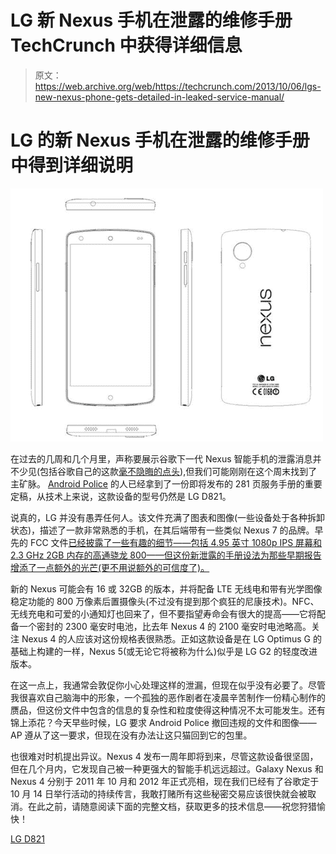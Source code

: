 # LG 新 Nexus 手机在泄露的维修手册 TechCrunch 中获得详细信息

> 原文：<https://web.archive.org/web/https://techcrunch.com/2013/10/06/lgs-new-nexus-phone-gets-detailed-in-leaked-service-manual/>

# LG 的新 Nexus 手机在泄露的维修手册中得到详细说明

![nexus5manual](img/eb9b761ff097578c4b2feab2ac24ba3d.png)

在过去的几周和几个月里，声称要展示谷歌下一代 Nexus 智能手机的泄露消息并不少见(包括谷歌自己的这款[毫不隐晦的点头](https://web.archive.org/web/20221022112228/http://www.theverge.com/2013/9/3/4691652/did-google-just-leak-the-nexus-5-kitkat-video)),但我们可能刚刚在这个周末找到了主矿脉。 [Android Police](https://web.archive.org/web/20221022112228/http://www.androidpolice.com/2013/10/05/purported-service-manual-gives-a-look-at-the-next-nexus-phone-reveals-32gb-storage-8mp-ois-camera-photos-and-more/) 的人已经拿到了一份即将发布的 281 页服务手册的重要定稿，从技术上来说，这款设备的型号仍然是 LG D821。

说真的，LG 并没有愚弄任何人。该文件充满了图表和图像(一些设备处于各种拆卸状态)，描述了一款非常熟悉的手机，在其后端带有一些类似 Nexus 7 的品牌。早先的 FCC 文件[已经披露了一些有趣的细节——包括 4.95 英寸 1080p IPS 屏幕和 2.3 GHz 2GB 内存的高通骁龙 800——但这份新泄露的手册设法为那些早期报告增添了一点额外的光芒(更不用说额外的可信度了)。](https://web.archive.org/web/20221022112228/https://beta.techcrunch.com/2013/09/06/nexus-5-could-get-lte-5-inch-display-and-snapdragon-800-processor-per-fcc-filing-for-new-lg-device/)

新的 Nexus 可能会有 16 或 32GB 的版本，并将配备 LTE 无线电和带有光学图像稳定功能的 800 万像素后置摄像头(不过没有提到那个疯狂的尼康技术)。NFC、无线充电和可爱的小通知灯也回来了，但不要指望寿命会有很大的提高——它将配备一个密封的 2300 毫安时电池，比去年 Nexus 4 的 2100 毫安时电池略高。关注 Nexus 4 的人应该对这份规格表很熟悉。正如这款设备是在 LG Optimus G 的基础上构建的一样，Nexus 5(或无论它将被称为什么)似乎是 LG G2 的轻度改进版本。

在这一点上，我通常会敦促你小心处理这样的泄漏，但现在似乎没有必要了。尽管我很喜欢自己脑海中的形象，一个孤独的恶作剧者在凌晨辛苦制作一份精心制作的赝品，但这份文件中包含的信息的复杂性和粒度使得这种情况不太可能发生。还有锦上添花？今天早些时候，LG 要求 Android Police 撤回违规的文件和图像——AP 遵从了这一要求，但现在没有办法让这只猫回到它的包里。

也很难对时机提出异议。Nexus 4 发布一周年即将到来，尽管这款设备很坚固，但在几个月内，它发现自己被一种更强大的智能手机远远超过。Galaxy Nexus 和 Nexus 4 分别于 2011 年 10 月和 2012 年正式亮相，现在我们已经有了谷歌定于 10 月 14 日举行活动的持续传言，我敢打赌所有这些秘密交易应该很快就会被取消。在此之前，请随意阅读下面的完整文档，获取更多的技术信息——祝您狩猎愉快！

[LG D821](https://web.archive.org/web/20221022112228/http://www.scribd.com/doc/173744848 "View LG D821 on Scribd")